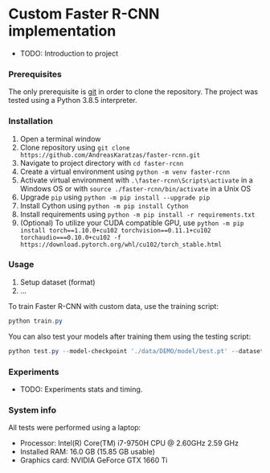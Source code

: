 # Custom Faster R-CNN implementation

* TODO: Introduction to project

### Prerequisites

The only prerequisite is [git](https://git-scm.com/book/en/v2/Getting-Started-Installing-Git) in order to clone the repository. The project was tested using a Python 3.8.5 interpreter.

### Installation

1. Open a terminal window
2. Clone repository using `git clone https://github.com/AndreasKaratzas/faster-rcnn.git`
3. Navigate to project directory with `cd faster-rcnn`
4. Create a virtual environment using `python -m venv faster-rcnn`
5. Activate virtual environment with `.\faster-rcnn\Scripts\activate` in a Windows OS or with `source ./faster-rcnn/bin/activate` in a Unix OS
6. Upgrade `pip` using `python -m pip install --upgrade pip`
7. Install Cython using `python -m pip install Cython`
8. Install requirements using `python -m pip install -r requirements.txt`
9. (Optional) To utilize your CUDA compatible GPU, use `python -m pip install torch==1.10.0+cu102 torchvision==0.11.1+cu102 torchaudio===0.10.0+cu102 -f https://download.pytorch.org/whl/cu102/torch_stable.html`

### Usage

1. Setup dataset (format)
2. ...

To train Faster R-CNN with custom data, use the training script:
```powershell
python train.py 
```

You can also test your models after training them using the testing script:
```powershell
python test.py --model-checkpoint './data/DEMO/model/best.pt' --dataset './data/PennFudanPed/Test'
```

### Experiments

* TODO: Experiments stats and timing.

### System info

All tests were performed using a laptop: 
* Processor: Intel(R) Core(TM) i7-9750H CPU @ 2.60GHz   2.59 GHz
* Installed RAM: 16.0 GB (15.85 GB usable)
* Graphics card: NVIDIA GeForce GTX 1660 Ti
